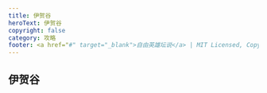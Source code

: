 ```yaml
---
title: 伊贺谷
heroText: 伊贺谷
copyright: false
category: 攻略
footer: <a href="#" target="_blank">自由英雄坛说</a> | MIT Licensed, Copyright © 2024-present lucky
---
```

## 伊贺谷


